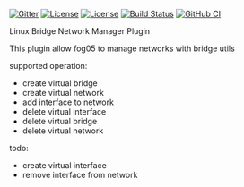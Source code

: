 <!--
# Copyright (c) 2014,2018 ADLINK Technology Inc.
#
# See the NOTICE file(s) distributed with this work for additional
# information regarding copyright ownership.
#
# This program and the accompanying materials are made available under the
# terms of the Eclipse Public License 2.0 which is available at
# http://www.eclipse.org/legal/epl-2.0, or the Apache License, Version 2.0
# which is available at https://www.apache.org/licenses/LICENSE-2.0.
#
# SPDX-License-Identifier: EPL-2.0 OR Apache-2.0
#
# Contributors: Gabriele Baldoni, ADLINK Technology Inc. - Base plugins set

 -->


[![Gitter](https://badges.gitter.im/atolab/fog05.svg)](https://gitter.im/atolab/fog05?utm_source=badge&utm_medium=badge&utm_campaign=pr-badge)
[![License](https://img.shields.io/badge/License-EPL%202.0-blue)](https://choosealicense.com/licenses/epl-2.0/)
[![License](https://img.shields.io/badge/License-Apache%202.0-blue.svg)](https://opensource.org/licenses/Apache-2.0)
[![Build Status](https://travis-ci.com/eclipse-fog05/fog05-networking-linux.svg?branch=master)](https://travis-ci.com/eclipse-fog05/fog05-networking-linux)
[![GitHub CI](https://github.com/eclipse-fog05/fog05-networking-linux/workflows/Rust/badge.svg?branch=rust-master)](https://github.com/eclipse-fog05/fog05-networking-linux/actions?query=workflow%3ARust)

Linux Bridge Network Manager Plugin

This plugin allow fog05 to manage networks with bridge utils

supported operation:
- create virtual bridge
- create virtual network
- add interface to network
- delete virtual interface
- delete virtual bridge
- delete virtual network

todo:

- create virtual interface
- remove interface from network

